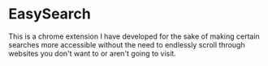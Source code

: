 # EasySearch
This is a chrome extension I have developed for the sake of making certain searches more accessible without the need to endlessly scroll through websites you don't want to or aren't going to visit.
